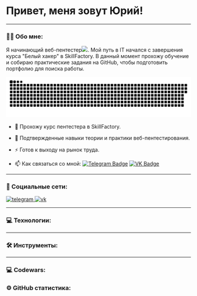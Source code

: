 # Привет, меня зовут Юрий!

---

### :man_technologist: Обо мне:

Я начинающий веб-пентестер<img src="https://media.giphy.com/media/WUlplcMpOCEmTGBtBW/giphy.gif" width="30px">. Мой путь в IT начался с завершения курса "Белый хакер" в SkillFactory. В данный момент прохожу обучение и собираю практические задания на GitHub, чтобы подготовить портфолио для поиска работы.

<p align="center">
 <img width="600" src="github-snake.svg" alt="snake"/>
</p>

- :telescope: Прохожу курс пентестера в SkillFactory.

- :seedling: Подтвержденные навыки теории и практики веб-пентестирования.

- :zap: Готов к выходу на рынок труда.

- :mailbox: Как связаться со мной: [![Telegram Badge](https://img.shields.io/badge/-KoTuK_OwO-blue?style=flat&logo=Telegram&logoColor=white)](https://t.me/KoTuK_OwO) [![VK Badge](https://img.shields.io/badge/-KoTuK_OwO-blue?style=flat&logo=VK&logoColor=white)](https://vk.com/kotuk_owo)

---

### 🤝 Социальные сети:

  <div id="badges">
    <a href="https://t.me/KoTuK_OwO" target="_blank">
      <img src="https://img.shields.io/badge/-Telegram-blue?style=flat&logo=Telegram&logoColor=white" width="40" height="40" alt="telegram" />
    </a>
    <a href="https://vk.com/kotuk_owo" target="_blank">
      <img src="https://img.shields.io/badge/-VK-blue?style=flat&logo=VK&logoColor=white" width="40" height="40" alt="vk" />
    </a>
  </div>

---

### 💻 Технологии:

<div>
  <!-- Здесь перечислите технологии, с которыми вы знакомы -->
</div>

---

### 🛠 Инструменты:

<div>
  <!-- Здесь перечислите инструменты и программы, которыми вы пользуетесь -->
</div>

---

### 💻 Codewars:

<!-- Здесь можете вставить значок и информацию о вашем уровне на Codewars -->

### ⚙️ GitHub статистика:

<!-- Здесь вставьте статистику вашего GitHub аккаунта -->
